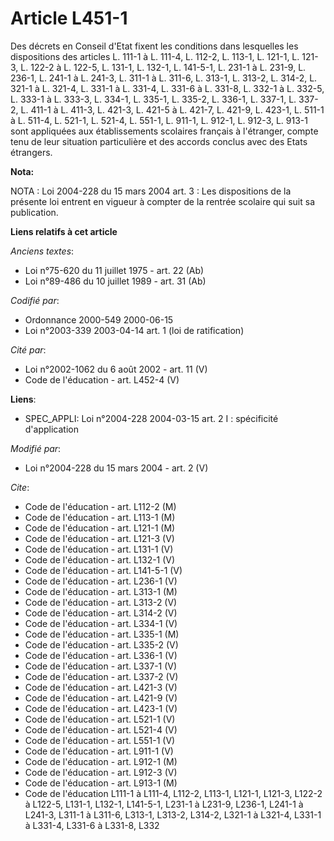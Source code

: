 # Article L451-1

Des décrets en Conseil d'Etat fixent les conditions dans lesquelles les dispositions des articles L. 111-1 à L. 111-4, L.
112-2, L. 113-1, L. 121-1, L. 121-3, L. 122-2 à L. 122-5, L. 131-1, L. 132-1, L. 141-5-1, L. 231-1 à L. 231-9, L. 236-1, L.
241-1 à L. 241-3, L. 311-1 à L. 311-6, L. 313-1, L. 313-2, L. 314-2, L. 321-1 à L. 321-4, L. 331-1 à L. 331-4, L. 331-6 à L.
331-8, L. 332-1 à L. 332-5, L. 333-1 à L. 333-3, L. 334-1, L. 335-1, L. 335-2, L. 336-1, L. 337-1, L. 337-2, L. 411-1 à L.
411-3, L. 421-3, L. 421-5 à L. 421-7, L. 421-9, L. 423-1, L. 511-1 à L. 511-4, L. 521-1, L. 521-4, L. 551-1, L. 911-1, L.
912-1, L. 912-3, L. 913-1 sont appliquées aux établissements scolaires français à l'étranger, compte tenu de leur situation
particulière et des accords conclus avec des Etats étrangers.

**Nota:**

NOTA : Loi 2004-228 du 15 mars 2004 art. 3 : Les dispositions de la présente loi entrent en vigueur à compter de la rentrée
scolaire qui suit sa publication.

**Liens relatifs à cet article**

_Anciens textes_:

  - Loi n°75-620 du 11 juillet 1975 - art. 22 (Ab)
  - Loi n°89-486 du 10 juillet 1989 - art. 31 (Ab)

_Codifié par_:

  - Ordonnance 2000-549 2000-06-15
  - Loi n°2003-339 2003-04-14 art. 1 (loi de ratification)

_Cité par_:

  - Loi n°2002-1062 du 6 août 2002 - art. 11 (V)
  - Code de l'éducation - art. L452-4 (V)

**Liens**:

  - SPEC_APPLI: Loi n°2004-228 2004-03-15 art. 2 I : spécificité d'application

_Modifié par_:

  - Loi n°2004-228 du 15 mars 2004 - art. 2 (V)

_Cite_:

  - Code de l'éducation - art. L112-2 (M)
  - Code de l'éducation - art. L113-1 (M)
  - Code de l'éducation - art. L121-1 (M)
  - Code de l'éducation - art. L121-3 (V)
  - Code de l'éducation - art. L131-1 (V)
  - Code de l'éducation - art. L132-1 (V)
  - Code de l'éducation - art. L141-5-1 (V)
  - Code de l'éducation - art. L236-1 (V)
  - Code de l'éducation - art. L313-1 (M)
  - Code de l'éducation - art. L313-2 (V)
  - Code de l'éducation - art. L314-2 (V)
  - Code de l'éducation - art. L334-1 (V)
  - Code de l'éducation - art. L335-1 (M)
  - Code de l'éducation - art. L335-2 (V)
  - Code de l'éducation - art. L336-1 (V)
  - Code de l'éducation - art. L337-1 (V)
  - Code de l'éducation - art. L337-2 (V)
  - Code de l'éducation - art. L421-3 (V)
  - Code de l'éducation - art. L421-9 (V)
  - Code de l'éducation - art. L423-1 (V)
  - Code de l'éducation - art. L521-1 (V)
  - Code de l'éducation - art. L521-4 (V)
  - Code de l'éducation - art. L551-1 (V)
  - Code de l'éducation - art. L911-1 (V)
  - Code de l'éducation - art. L912-1 (M)
  - Code de l'éducation - art. L912-3 (V)
  - Code de l'éducation - art. L913-1 (M)
  - Code de l'éducation L111-1 à L111-4, L112-2, L113-1, L121-1, L121-3, L122-2 à L122-5, L131-1, L132-1, L141-5-1, L231-1 à L231-9, L236-1, L241-1 à L241-3, L311-1 à L311-6, L313-1, L313-2, L314-2, L321-1 à L321-4, L331-1 à L331-4, L331-6 à L331-8, L332
